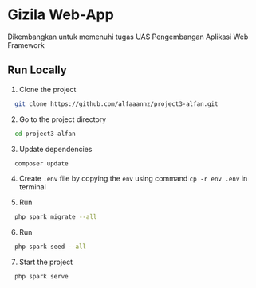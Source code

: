 # Gizila Web-App

Dikembangkan untuk memenuhi tugas UAS Pengembangan Aplikasi Web Framework

## Run Locally

1. Clone the project

```bash
  git clone https://github.com/alfaaannz/project3-alfan.git
```

2. Go to the project directory

```bash
  cd project3-alfan
```

3. Update dependencies

```bash
  composer update
```

4. Create `.env` file by copying the `env` using command `cp -r env .env` in terminal

5. Run

```bash
  php spark migrate --all
```
6. Run

```bash
  php spark seed --all
```
7. Start the project

```bash
  php spark serve
```

